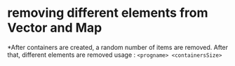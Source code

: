 # removing different elements from Vector and Map
*After containers are created, a random number of items are removed. After that, different elements are removed
usage : ``` <progname> <containersSize> ```
